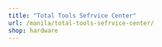 ```yaml
---
title: "Total Tools Sefrvice Center"
url: /manila/total-tools-sefrvice-center/
shop: hardware
---
```

